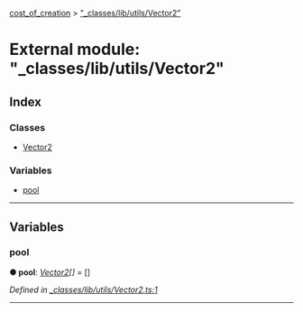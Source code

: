 [cost_of_creation](../README.md) > ["_classes/lib/utils/Vector2"](../modules/__classes_lib_utils_vector2_.md)



# External module: "_classes/lib/utils/Vector2"

## Index

### Classes

* [Vector2](../classes/__classes_lib_utils_vector2_.vector2.md)


### Variables

* [pool](__classes_lib_utils_vector2_.md#pool)



---
## Variables
<a id="pool"></a>

###  pool

**●  pool**:  *[Vector2](../classes/__classes_lib_utils_vector2_.vector2.md)[]*  =  []

*Defined in [_classes/lib/utils/Vector2.ts:1](https://github.com/codeartisticninja/cost_of_creation/blob/73a0be6/src/script/_classes/lib/utils/Vector2.ts#L1)*





___


